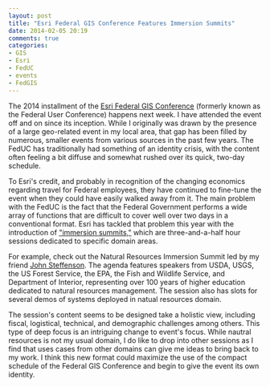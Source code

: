 ```yaml
---
layout: post
title: "Esri Federal GIS Conference Features Immersion Summits"
date: 2014-02-05 20:19
comments: true
categories: 
- GIS
- Esri
- FedUC
- events
- FedGIS
---
```

The 2014 installment of the [Esri Federal GIS Conference](http://www.esri.com/events/federal) (formerly known as the Federal User Conference) happens next week. I have attended the event off and on since its inception. While I originally was drawn by the presence of a large geo-related event in my local area, that gap has been filled by numerous, smaller events from various sources in the past few years. The FedUC has traditionally had something of an identity crisis, with the content often feeling a bit diffuse and somewhat rushed over its quick, two-day schedule.

To Esri's credit, and probably in recognition of the changing economics regarding travel for Federal employees, they have continued to fine-tune the event when they could have easily walked away from it. The main problem with the FedUC is the fact that the Federal Government performs a wide array of functions that are difficult to cover well over two days in a conventional format. Esri has tackled that problem this year with the introduction of ["immersion summits,"](http://www.esri.com/events/federal/agenda/immersion-summits) which are three-and-a-half hour sessions dedicated to specific domain areas.

<!--more-->

For example, check out the Natural Resources Immersion Summit led by my friend [John Steffenson](http://twitter.com/jsteffenson). The agenda features speakers from USDA, USGS, the US Forest Service, the EPA, the Fish and Wildlife Service, and Department of Interior, representing over 100 years of higher education dedicated to natural resources management. The session also has slots for several demos of systems deployed in natual resources domain.

The session's content seems to be designed take a holistic view, including fiscal, logistical, technical, and demographic challenges among others. This type of deep focus is an intriguing change to event's focus. While nautral resources is not my usual domain, I do like to drop into other sessions as I find that uses cases from other domains can give me ideas to bring back to my work. I think this new format could maximize the use of the compact schedule of the Federal GIS Conference and begin to give the event its own identity.